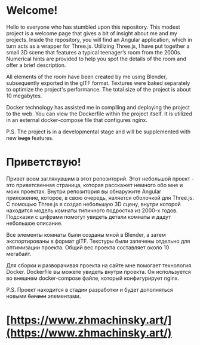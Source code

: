 # Welcome!

Hello to everyone who has stumbled upon this repository.
This modest project is a welcome page that gives a bit of insight about me and my projects.
Inside the repository, you will find an Angular application, which in turn acts as a wrapper for Three.js.
Utilizing Three.js, I have put together a small 3D scene that features a typical teenager’s room from the 2000s.
Numerical hints are provided to help you spot the details of the room and offer a brief description.

All elements of the room have been created by me using Blender, subsequently exported in the glTF format.
Textures were baked separately to optimize the project's performance.
The total size of the project is about 10 megabytes.

Docker technology has assisted me in compiling and deploying the project to the web.
You can view the Dockerfile within the project itself.
It is utilized in an external docker-compose file that configures nginx.

P.S. The project is in a developmental stage and will be supplemented with new ~~bugs~~ features.

# Приветствую!

Привет всем заглянувшим в этот репозиторий. Этот небольшой проект - это приветсвенная страница, 
которая расскажет немного обо мне и моих проектах. Внутри репозитория вы обнаружите Angular приложение, 
которое, в свою очередь, является оболочкой для Three.js.
С помощью Three.js я создал небольшую 3D сцену, внутри которой находится модель комнаты типичного подростка из 2000-х годов. 
Подсказки с цифрами помогут увидеть детали комнаты и дадут небольшое описание.

Все элементы комнаты были созданы мной в Blender, а затем экспортированы в формат glTF. 
Текстуры были запечены отдельно для оптимизации проекта.
Общий вес проекта составляет около 10 мегабайт.

Для сборки и разворачивая проекта на сайте мне помогает технология Docker. 
Dockerfile вы можете увидеть внутри проекта. Он используется во внешнем docker-compose файле, который конфигурирует nginx.

P.S. Проект находится в стадии разработки и будет дополняться новыми ~~багами~~ элементами.

#  [https://www.zhmachinsky.art/](https://www.zhmachinsky.art/)

